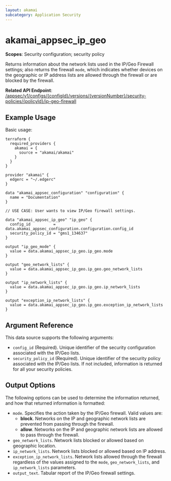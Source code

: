 ```yaml
---
layout: akamai
subcategory: Application Security
---
```



# akamai_appsec_ip_geo

**Scopes**: Security configuration; security policy

Returns information about the network lists used in the IP/Geo Firewall settings; also returns the firewall `mode`, which indicates whether devices on the geographic or IP address lists are allowed through the firewall or are blocked by the firewall.

**Related API Endpoint**: [/appsec/v1/configs/{configId}/versions/{versionNumber}/security-policies/{policyId}/ip-geo-firewall](https://techdocs.akamai.com/application-security/reference/get-policy-ip-geo-firewall)

## Example Usage

Basic usage:

```
terraform {
  required_providers {
    akamai = {
      source = "akamai/akamai"
    }
  }
}

provider "akamai" {
  edgerc = "~/.edgerc"
}

data "akamai_appsec_configuration" "configuration" {
  name = "Documentation"
}

// USE CASE: User wants to view IP/Geo firewall settings.

data "akamai_appsec_ip_geo" "ip_geo" {
  config_id          = data.akamai_appsec_configuration.configuration.config_id
  security_policy_id = "gms1_134637"
}

output "ip_geo_mode" {
  value = data.akamai_appsec_ip_geo.ip_geo.mode
}

output "geo_network_lists" {
  value = data.akamai_appsec_ip_geo.ip_geo.geo_network_lists
}

output "ip_network_lists" {
  value = data.akamai_appsec_ip_geo.ip_geo.ip_network_lists
}

output "exception_ip_network_lists" {
  value = data.akamai_appsec_ip_geo.ip_geo.exception_ip_network_lists
}
```

## Argument Reference

This data source supports the following arguments:

- `config_id` (Required). Unique identifier of the security configuration associated with the IP/Geo lists.
- `security_policy_id` (Required). Unique identifier of the security policy associated with the IP/Geo lists. If not included, information is returned for all your security policies.

## Output Options

The following options can be used to determine the information returned, and how that returned information is formatted:

- `mode`. Specifies the action taken by the IP/Geo firewall. Valid values are:
  - **block**. Networks on the IP and geographic network lists are prevented from passing through the firewall.
  - **allow**.  Networks on the IP and geographic network lists are allowed to pass through the firewall.
- `geo_network_lists`. Network lists blocked or allowed based on geographic location.
- `ip_network_lists`. Network lists blocked or allowed based on IP address.
- `exception_ip_network_lists`. Network lists allowed through the firewall regardless of the values assigned to the `mode`, `geo_network_lists`, and `ip_network_lists` parameters.
- `output_text`. Tabular report of the IP/Geo firewall settings.